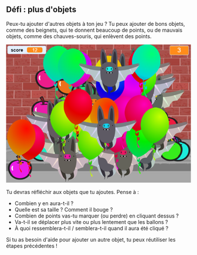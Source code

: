 ## Défi : plus d'objets
Peux-tu ajouter d'autres objets à ton jeu ? Tu peux ajouter de bons objets, comme des beignets, qui te donnent beaucoup de points, ou de mauvais objets, comme des chauves-souris, qui enlèvent des points.

![capture d'écran](images/balloons-objects.png)

Tu devras réfléchir aux objets que tu ajoutes. Pense à :

+ Combien y en aura-t-il ?
+ Quelle est sa taille ? Comment il bouge ?
+ Combien de points vas-tu marquer (ou perdre) en cliquant dessus ?
+ Va-t-il se déplacer plus vite ou plus lentement que les ballons ?
+ À quoi ressemblera-t-il / semblera-t-il quand il aura été cliqué ?

Si tu as besoin d'aide pour ajouter un autre objet, tu peux réutiliser les étapes précédentes !

